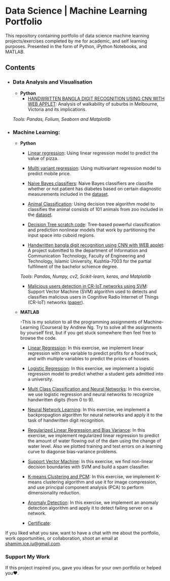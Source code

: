 # Data Science | Machine Learning Portfolio
This repository containing portfolio of data science machine learning projects/exercises completed by me for academic, and self learning purposes. Presented in the form of Python, iPython Notebooks, and MATLAB.


## Contents


- ### Data Analysis and Visualisation
	- __Python__
		- [HANDWRITTEN BANGLA DIGIT RECOGNITION USING CNN WITH WEB APPLET](https://github.com/sajal2692/Scalable-Walkability-Analysis-of-Melbourne): Analysis of walkability of suburbs in Melbourne, Victoria and its implications.
		
	_Tools: Pandas, Folium, Seaborn and Matplotlib_

	

- ### Machine Learning: 

	- __Python__
		
		- [Linear regression](https://github.com/shamim-ice/shamim_Portfolio/blob/main/LinearRegression.py): Using linear regression model to predict the value of pizza.
		- [Mullti variant regression](https://github.com/shamim-ice/shamim_Portfolio/blob/main/multivariantregression.py): Using multivariant regression model to predict mobile price.
		- [Naive Bayes classifiers](https://github.com/shamim-ice/shamim_Portfolio/blob/main/NaiveBC.py): Naive Bayes classifiers are classifie whether or not patient has diabetes based on certain diagnostic measurements included in the [dataset](https://www.kaggle.com/uciml/pima-indians-diabetes-database).
		- [Animal Classification](https://github.com/shamim-ice/shamim_Portfolio/blob/main/AnimalClassifications.py): Using decision tree algorithm model to classifies the animal consists of 101 animals from zoo included in the [dataset](https://www.kaggle.com/uciml/zoo-animal-classification).
		- [Decision Tree scratch code](https://github.com/shamim-ice/shamim_Portfolio/blob/main/DecisionTREE.py): Tree-based powerful classification and prediction nonlinear models that work by partitioning the input space into cuboid regions.
		
		- [Handwritten bangla digit recognition using CNN with WEB applet](https://github.com/shamim-ice/HandwrittenBanglaDigitRecognition): A project submitted to the department of Information and Communication Technology, Faculty of Engineering and Technology, Islamic University, Kushtia-7003 for the partial fulfilment of the bachelor schience degree.
		
		_Tools: Pandas, Numpy, cv2, Scikit-learn, keras, and Matplotlib_

		- [Malicious users detection in CR-IoT networks using SVM](https://github.com/shamim-ice/SpectrumSensing-and-MaliciousUsersClassification): Support Vector Machine (SVM) algorithm used to detects and classifies malicious users in Cognitive Radio Internet of Things (CR-IoT) networks ([paper](https://doi.org/10.1016/j.mlwa.2021.100052)).

	- __MATLAB__
		
		-This is my solution to all the programming assignments of Machine-Learning (Coursera) by Andrew Ng. Try to solve all the assignments by yourself first, but if you get stuck somewhere then feel free to browse the code.

		- [Linear Regression](https://github.com/shamim-ice/shamim_Portfolio/tree/main/Linear%20Regression): In this exercise, we implement linear regression with one variable to predict profits for a food truck, and with multiple variables to predict the prices of houses.
		- [Logistic Regression](https://github.com/shamim-ice/shamim_Portfolio/tree/main/Logistic%20Regression): In this exercise, we implement a logistic regression model to predict whether a student gets admitted into a university.
		- [Multi Class Classification and Neural Networks](https://github.com/shamim-ice/shamim_Portfolio/tree/main/Multi%20Class%20and%20NN): In this exercise, we use logistic regression and neural networks to recognize handwritten digits (from 0 to 9).
		- [Neural Network Learning](https://github.com/shamim-ice/shamim_Portfolio/tree/main/NN%20Learning): In this exercise, we implement a backpropagtion algorithm for neural networks and apply it to the task of handwritten digit recognition.
		- [Regularized Linear Regression and Bias Variance](https://github.com/shamim-ice/shamim_Portfolio/tree/main/Regularized%20Linear%20Regression%20and%20BiasVariance): In this exercise, we implement regularized linear regression to predict the amount of water flowing out of the dam using the change of water level. Also we plotted training and test errors on a learning curve to diagonse bias-variance problems.
		- [Support Vector Machine](https://github.com/shamim-ice/shamim_Portfolio/tree/main/Support%20Vector%20Machines): In this exercise, we find non-linear decision boundaries with SVM and build a spam classifier.
		- [K-means Clustering and PCM](https://github.com/shamim-ice/shamim_Portfolio/tree/main/K-Means%20Clustering%20and%20PCA): In this exercise, we implement K-means clustering algorithm and use it for image compression,  and use principal component analysis (PCA) to perform dimensionality reduction.
		
		- [Anomaly Detection](https://github.com/shamim-ice/shamim_Portfolio/tree/main/Anomaly%20Detection): In this exercise, we implement an anomaly detection algorithm and apply it to detect failing server on a network.
		- [Certificate](https://github.com/shamim-ice/shamim_Portfolio/blob/main/Coursera_Machine_Learning_ng.pdf):



If you liked what you saw, want to have a chat with me about the portfolio, work opportunities, or collaboration, shoot an email at shamim.ice.iu@gmail.com. 

### Support My Work

If this project inspired you, gave you ideas for your own portfolio or helped you❤️.   
